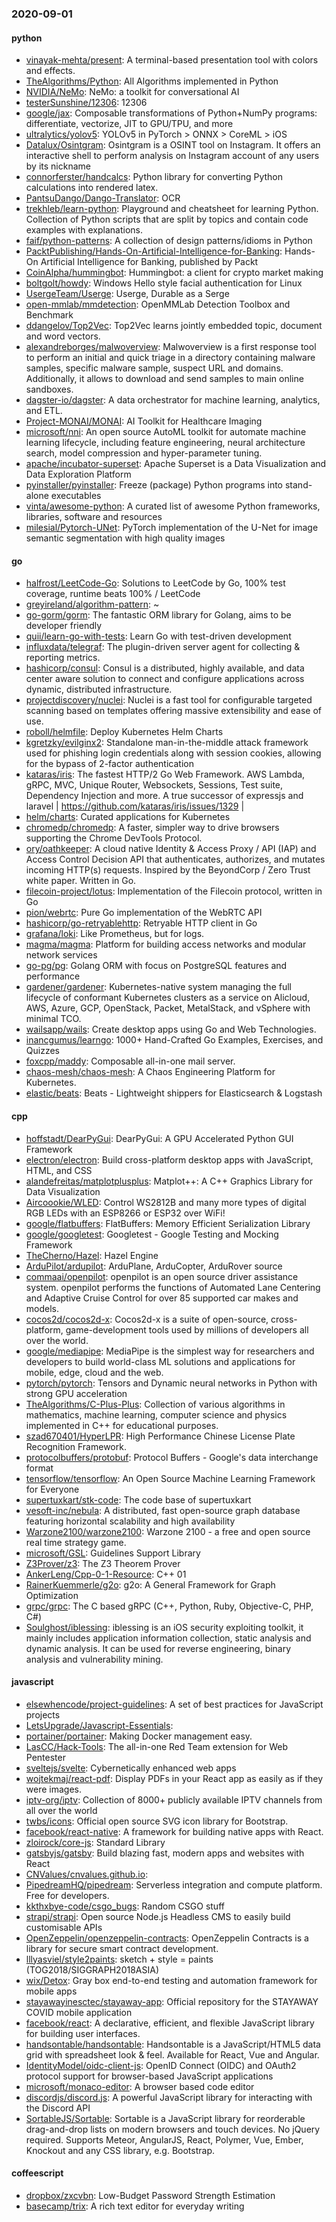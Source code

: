 ### 2020-09-01

#### python
* [vinayak-mehta/present](https://github.com/vinayak-mehta/present): A terminal-based presentation tool with colors and effects.
* [TheAlgorithms/Python](https://github.com/TheAlgorithms/Python): All Algorithms implemented in Python
* [NVIDIA/NeMo](https://github.com/NVIDIA/NeMo): NeMo: a toolkit for conversational AI
* [testerSunshine/12306](https://github.com/testerSunshine/12306): 12306
* [google/jax](https://github.com/google/jax): Composable transformations of Python+NumPy programs: differentiate, vectorize, JIT to GPU/TPU, and more
* [ultralytics/yolov5](https://github.com/ultralytics/yolov5): YOLOv5 in PyTorch > ONNX > CoreML > iOS
* [Datalux/Osintgram](https://github.com/Datalux/Osintgram): Osintgram is a OSINT tool on Instagram. It offers an interactive shell to perform analysis on Instagram account of any users by its nickname
* [connorferster/handcalcs](https://github.com/connorferster/handcalcs): Python library for converting Python calculations into rendered latex.
* [PantsuDango/Dango-Translator](https://github.com/PantsuDango/Dango-Translator):   OCR
* [trekhleb/learn-python](https://github.com/trekhleb/learn-python):  Playground and cheatsheet for learning Python. Collection of Python scripts that are split by topics and contain code examples with explanations.
* [faif/python-patterns](https://github.com/faif/python-patterns): A collection of design patterns/idioms in Python
* [PacktPublishing/Hands-On-Artificial-Intelligence-for-Banking](https://github.com/PacktPublishing/Hands-On-Artificial-Intelligence-for-Banking): Hands-On Artificial Intelligence for Banking, published by Packt
* [CoinAlpha/hummingbot](https://github.com/CoinAlpha/hummingbot): Hummingbot: a client for crypto market making
* [boltgolt/howdy](https://github.com/boltgolt/howdy):  Windows Hello style facial authentication for Linux
* [UsergeTeam/Userge](https://github.com/UsergeTeam/Userge): Userge, Durable as a Serge
* [open-mmlab/mmdetection](https://github.com/open-mmlab/mmdetection): OpenMMLab Detection Toolbox and Benchmark
* [ddangelov/Top2Vec](https://github.com/ddangelov/Top2Vec): Top2Vec learns jointly embedded topic, document and word vectors.
* [alexandreborges/malwoverview](https://github.com/alexandreborges/malwoverview): Malwoverview is a first response tool to perform an initial and quick triage in a directory containing malware samples, specific malware sample, suspect URL and domains. Additionally, it allows to download and send samples to main online sandboxes.
* [dagster-io/dagster](https://github.com/dagster-io/dagster): A data orchestrator for machine learning, analytics, and ETL.
* [Project-MONAI/MONAI](https://github.com/Project-MONAI/MONAI): AI Toolkit for Healthcare Imaging
* [microsoft/nni](https://github.com/microsoft/nni): An open source AutoML toolkit for automate machine learning lifecycle, including feature engineering, neural architecture search, model compression and hyper-parameter tuning.
* [apache/incubator-superset](https://github.com/apache/incubator-superset): Apache Superset is a Data Visualization and Data Exploration Platform
* [pyinstaller/pyinstaller](https://github.com/pyinstaller/pyinstaller): Freeze (package) Python programs into stand-alone executables
* [vinta/awesome-python](https://github.com/vinta/awesome-python): A curated list of awesome Python frameworks, libraries, software and resources
* [milesial/Pytorch-UNet](https://github.com/milesial/Pytorch-UNet): PyTorch implementation of the U-Net for image semantic segmentation with high quality images

#### go
* [halfrost/LeetCode-Go](https://github.com/halfrost/LeetCode-Go):  Solutions to LeetCode by Go, 100% test coverage, runtime beats 100% / LeetCode 
* [greyireland/algorithm-pattern](https://github.com/greyireland/algorithm-pattern): ~
* [go-gorm/gorm](https://github.com/go-gorm/gorm): The fantastic ORM library for Golang, aims to be developer friendly
* [quii/learn-go-with-tests](https://github.com/quii/learn-go-with-tests): Learn Go with test-driven development
* [influxdata/telegraf](https://github.com/influxdata/telegraf): The plugin-driven server agent for collecting & reporting metrics.
* [hashicorp/consul](https://github.com/hashicorp/consul): Consul is a distributed, highly available, and data center aware solution to connect and configure applications across dynamic, distributed infrastructure.
* [projectdiscovery/nuclei](https://github.com/projectdiscovery/nuclei): Nuclei is a fast tool for configurable targeted scanning based on templates offering massive extensibility and ease of use.
* [roboll/helmfile](https://github.com/roboll/helmfile): Deploy Kubernetes Helm Charts
* [kgretzky/evilginx2](https://github.com/kgretzky/evilginx2): Standalone man-in-the-middle attack framework used for phishing login credentials along with session cookies, allowing for the bypass of 2-factor authentication
* [kataras/iris](https://github.com/kataras/iris): The fastest HTTP/2 Go Web Framework. AWS Lambda, gRPC, MVC, Unique Router, Websockets, Sessions, Test suite, Dependency Injection and more. A true successor of expressjs and laravel |  https://github.com/kataras/iris/issues/1329 |
* [helm/charts](https://github.com/helm/charts): Curated applications for Kubernetes
* [chromedp/chromedp](https://github.com/chromedp/chromedp): A faster, simpler way to drive browsers supporting the Chrome DevTools Protocol.
* [ory/oathkeeper](https://github.com/ory/oathkeeper): A cloud native Identity & Access Proxy / API (IAP) and Access Control Decision API that authenticates, authorizes, and mutates incoming HTTP(s) requests. Inspired by the BeyondCorp / Zero Trust white paper. Written in Go.
* [filecoin-project/lotus](https://github.com/filecoin-project/lotus): Implementation of the Filecoin protocol, written in Go
* [pion/webrtc](https://github.com/pion/webrtc): Pure Go implementation of the WebRTC API
* [hashicorp/go-retryablehttp](https://github.com/hashicorp/go-retryablehttp): Retryable HTTP client in Go
* [grafana/loki](https://github.com/grafana/loki): Like Prometheus, but for logs.
* [magma/magma](https://github.com/magma/magma): Platform for building access networks and modular network services
* [go-pg/pg](https://github.com/go-pg/pg): Golang ORM with focus on PostgreSQL features and performance
* [gardener/gardener](https://github.com/gardener/gardener): Kubernetes-native system managing the full lifecycle of conformant Kubernetes clusters as a service on Alicloud, AWS, Azure, GCP, OpenStack, Packet, MetalStack, and vSphere with minimal TCO.
* [wailsapp/wails](https://github.com/wailsapp/wails): Create desktop apps using Go and Web Technologies.
* [inancgumus/learngo](https://github.com/inancgumus/learngo): 1000+ Hand-Crafted Go Examples, Exercises, and Quizzes
* [foxcpp/maddy](https://github.com/foxcpp/maddy):  Composable all-in-one mail server.
* [chaos-mesh/chaos-mesh](https://github.com/chaos-mesh/chaos-mesh): A Chaos Engineering Platform for Kubernetes.
* [elastic/beats](https://github.com/elastic/beats):  Beats - Lightweight shippers for Elasticsearch & Logstash

#### cpp
* [hoffstadt/DearPyGui](https://github.com/hoffstadt/DearPyGui): DearPyGui: A GPU Accelerated Python GUI Framework
* [electron/electron](https://github.com/electron/electron): Build cross-platform desktop apps with JavaScript, HTML, and CSS
* [alandefreitas/matplotplusplus](https://github.com/alandefreitas/matplotplusplus): Matplot++: A C++ Graphics Library for Data Visualization 
* [Aircoookie/WLED](https://github.com/Aircoookie/WLED): Control WS2812B and many more types of digital RGB LEDs with an ESP8266 or ESP32 over WiFi!
* [google/flatbuffers](https://github.com/google/flatbuffers): FlatBuffers: Memory Efficient Serialization Library
* [google/googletest](https://github.com/google/googletest): Googletest - Google Testing and Mocking Framework
* [TheCherno/Hazel](https://github.com/TheCherno/Hazel): Hazel Engine
* [ArduPilot/ardupilot](https://github.com/ArduPilot/ardupilot): ArduPlane, ArduCopter, ArduRover source
* [commaai/openpilot](https://github.com/commaai/openpilot): openpilot is an open source driver assistance system. openpilot performs the functions of Automated Lane Centering and Adaptive Cruise Control for over 85 supported car makes and models.
* [cocos2d/cocos2d-x](https://github.com/cocos2d/cocos2d-x): Cocos2d-x is a suite of open-source, cross-platform, game-development tools used by millions of developers all over the world.
* [google/mediapipe](https://github.com/google/mediapipe): MediaPipe is the simplest way for researchers and developers to build world-class ML solutions and applications for mobile, edge, cloud and the web.
* [pytorch/pytorch](https://github.com/pytorch/pytorch): Tensors and Dynamic neural networks in Python with strong GPU acceleration
* [TheAlgorithms/C-Plus-Plus](https://github.com/TheAlgorithms/C-Plus-Plus): Collection of various algorithms in mathematics, machine learning, computer science and physics implemented in C++ for educational purposes.
* [szad670401/HyperLPR](https://github.com/szad670401/HyperLPR):  High Performance Chinese License Plate Recognition Framework.
* [protocolbuffers/protobuf](https://github.com/protocolbuffers/protobuf): Protocol Buffers - Google's data interchange format
* [tensorflow/tensorflow](https://github.com/tensorflow/tensorflow): An Open Source Machine Learning Framework for Everyone
* [supertuxkart/stk-code](https://github.com/supertuxkart/stk-code): The code base of supertuxkart
* [vesoft-inc/nebula](https://github.com/vesoft-inc/nebula): A distributed, fast open-source graph database featuring horizontal scalability and high availability
* [Warzone2100/warzone2100](https://github.com/Warzone2100/warzone2100): Warzone 2100 - a free and open source real time strategy game.
* [microsoft/GSL](https://github.com/microsoft/GSL): Guidelines Support Library
* [Z3Prover/z3](https://github.com/Z3Prover/z3): The Z3 Theorem Prover
* [AnkerLeng/Cpp-0-1-Resource](https://github.com/AnkerLeng/Cpp-0-1-Resource): C++  01
* [RainerKuemmerle/g2o](https://github.com/RainerKuemmerle/g2o): g2o: A General Framework for Graph Optimization
* [grpc/grpc](https://github.com/grpc/grpc): The C based gRPC (C++, Python, Ruby, Objective-C, PHP, C#)
* [Soulghost/iblessing](https://github.com/Soulghost/iblessing): iblessing is an iOS security exploiting toolkit, it mainly includes application information collection, static analysis and dynamic analysis. It can be used for reverse engineering, binary analysis and vulnerability mining.

#### javascript
* [elsewhencode/project-guidelines](https://github.com/elsewhencode/project-guidelines): A set of best practices for JavaScript projects
* [LetsUpgrade/Javascript-Essentials](https://github.com/LetsUpgrade/Javascript-Essentials): 
* [portainer/portainer](https://github.com/portainer/portainer): Making Docker management easy.
* [LasCC/Hack-Tools](https://github.com/LasCC/Hack-Tools): The all-in-one Red Team extension for Web Pentester 
* [sveltejs/svelte](https://github.com/sveltejs/svelte): Cybernetically enhanced web apps
* [wojtekmaj/react-pdf](https://github.com/wojtekmaj/react-pdf): Display PDFs in your React app as easily as if they were images.
* [iptv-org/iptv](https://github.com/iptv-org/iptv): Collection of 8000+ publicly available IPTV channels from all over the world
* [twbs/icons](https://github.com/twbs/icons): Official open source SVG icon library for Bootstrap.
* [facebook/react-native](https://github.com/facebook/react-native): A framework for building native apps with React.
* [zloirock/core-js](https://github.com/zloirock/core-js): Standard Library
* [gatsbyjs/gatsby](https://github.com/gatsbyjs/gatsby): Build blazing fast, modern apps and websites with React
* [CNValues/cnvalues.github.io](https://github.com/CNValues/cnvalues.github.io): 
* [PipedreamHQ/pipedream](https://github.com/PipedreamHQ/pipedream): Serverless integration and compute platform. Free for developers.
* [kkthxbye-code/csgo_bugs](https://github.com/kkthxbye-code/csgo_bugs): Random CSGO stuff
* [strapi/strapi](https://github.com/strapi/strapi):  Open source Node.js Headless CMS to easily build customisable APIs
* [OpenZeppelin/openzeppelin-contracts](https://github.com/OpenZeppelin/openzeppelin-contracts): OpenZeppelin Contracts is a library for secure smart contract development.
* [lllyasviel/style2paints](https://github.com/lllyasviel/style2paints): sketch + style = paints  (TOG2018/SIGGRAPH2018ASIA)
* [wix/Detox](https://github.com/wix/Detox): Gray box end-to-end testing and automation framework for mobile apps
* [stayawayinesctec/stayaway-app](https://github.com/stayawayinesctec/stayaway-app): Official repository for the STAYAWAY COVID mobile application
* [facebook/react](https://github.com/facebook/react): A declarative, efficient, and flexible JavaScript library for building user interfaces.
* [handsontable/handsontable](https://github.com/handsontable/handsontable): Handsontable is a JavaScript/HTML5 data grid with spreadsheet look & feel. Available for React, Vue and Angular.
* [IdentityModel/oidc-client-js](https://github.com/IdentityModel/oidc-client-js): OpenID Connect (OIDC) and OAuth2 protocol support for browser-based JavaScript applications
* [microsoft/monaco-editor](https://github.com/microsoft/monaco-editor): A browser based code editor
* [discordjs/discord.js](https://github.com/discordjs/discord.js): A powerful JavaScript library for interacting with the Discord API
* [SortableJS/Sortable](https://github.com/SortableJS/Sortable): Sortable  is a JavaScript library for reorderable drag-and-drop lists on modern browsers and touch devices. No jQuery required. Supports Meteor, AngularJS, React, Polymer, Vue, Ember, Knockout and any CSS library, e.g. Bootstrap.

#### coffeescript
* [dropbox/zxcvbn](https://github.com/dropbox/zxcvbn): Low-Budget Password Strength Estimation
* [basecamp/trix](https://github.com/basecamp/trix): A rich text editor for everyday writing
